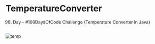 # TemperatureConverter
98. Day - #100DaysOfCode Challenge (Temperature Converter in Java)

##
![temp](https://github.com/FaridaFatali/TemperatureConverter/assets/91600434/73f96308-a636-4d9f-aa23-58590801eadf)
